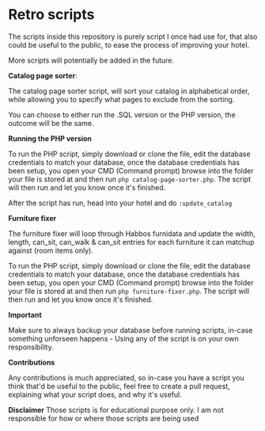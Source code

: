 # Retro scripts

The scripts inside this repository is purely script I once had use for, that also could be useful to the public, to ease the process of improving your hotel.

More scripts will potentially be added in the future.


**Catalog page sorter**:

The catalog page sorter script, will sort your catalog in alphabetical order, while allowing you to specify what pages to exclude from the sorting.

You can choose to either run the .SQL version or the PHP version, the outcome will be the same.

**Running the PHP version**

To run the PHP script, simply download or clone the file, edit the database credentials to match your database, once the database credentials has been setup, you open your CMD (Command prompt) browse into the folder your file is stored at and then run ``php catalog-page-sorter.php``. The script will then run and let you know once it's finished.

After the script has run, head into your hotel and do ``:update_catalog``

**Furniture fixer**

The furniture fixer will loop through Habbos furnidata and update the width, length, can_sit, can_walk & can_sit entries for each furniture it can matchup against (room items only).

To run the PHP script, simply download or clone the file, edit the database credentials to match your database, once the database credentials has been setup, you open your CMD (Command prompt) browse into the folder your file is stored at and then run ``php furniture-fixer.php``. The script will then run and let you know once it's finished.


**Important**

Make sure to always backup your database before running scripts, in-case something unforseen happens - Using any of the script is on your own responsibility.

**Contributions**

Any contributions is much appreciated, so in-case you have a script you think that'd be useful to the public, feel free to create a pull request, explaining what your script does, and why it's useful.

**Disclaimer**
Those scripts is for educational purpose only. I am not responsible for how or where those scripts are being used

